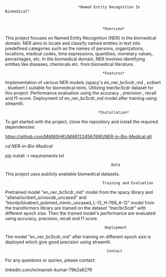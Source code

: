                                      *Named Entity Recognition In Biomedical* 


                                                 
                                                *Overview*

                                                
This project focuses on Named Entity Recognition (NER) in the biomedical domain. NER aims to locate and classify named entities in text into predefined categories such as the names of persons, organizations, locations, medical codes, time expressions, quantities, monetary values, percentages, etc. In the biomedical domain, NER involves identifying entities like diseases, chemicals etc. from biomedical literature.

                                                *Features*

                                                
Implementation of various NER models (spacy's en_ner_bc5cdr_md , scibert , bluebert ) suitable for biomedical texts.
Utilizing tner/bc5cdr dataset for this project.
Performance evaluation using the accuracy , precision , recall and f1-score.
Deployment of en_ner_bc5cdr_md model after training using streamlit.



                                              *Installation*


To get started with the project, clone the repository and install the required dependencies:

https://github.com/MANISHKUMAR1234567890/NER-in-Bio-Medical.git


*cd NER-in-Bio-Medical*


pip install -r requirements.txt




                                                    Data

                                                    
This project uses publicly available biomedical datasets.



                                                Training and Evaluation 

Pretrained model "en_ner_bc5cdr_md" model from the spacy library and "allanai/scibert_scivocab_uncased" and "bionlp/bluebert_pubmed_mimic_uncased_L-12_H-768_A-12" model from the transformers library are trained on the dataset "tner/bc5cdr" with different epoch size. Then the  trained model's performance are evaluated using accuracy, precision, recall and f1 score.


                                                 Deployment


The model "en_ner_bc5cdr_md" after training on different epoch size is deployed which give good precision using streamlit.



                                 


                                                  Contact

For any questions or quiries, please contact:

linkedin.com/in/manish-kumar-79b2a8276
